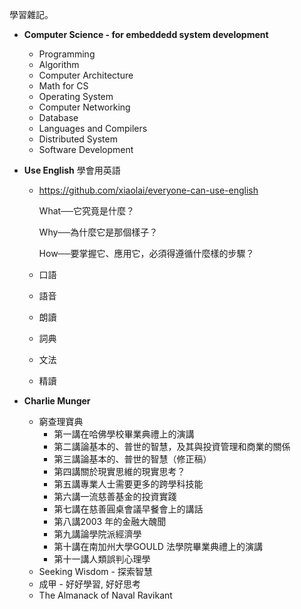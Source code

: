 學習雜記。

* **Computer Science - for embeddedd system development**
  * Programming
  * Algorithm
  * Computer Architecture
  * Math for CS
  * Operating System
  * Computer Networking
  * Database
  * Languages and Compilers
  * Distributed System
  * Software Development

* **Use English** 學會用英語
  * https://github.com/xiaolai/everyone-can-use-english

    What──它究竟是什麼？

    Why──為什麼它是那個樣子？

    How──要掌握它、應用它，必須得遵循什麼樣的步驟？

  * 口語
  * 語音
  * 朗讀
  * 詞典
  * 文法
  * 精讀

* **Charlie Munger**
  * 窮查理寶典
    * 第一講在哈佛學校畢業典禮上的演講
    * 第二講論基本的、普世的智慧，及其與投資管理和商業的關係
    * 第三講論基本的、普世的智慧（修正稿）
    * 第四講關於現實思維的現實思考？
    * 第五講專業人士需要更多的跨學科技能
    * 第六講一流慈善基金的投資實踐
    * 第七講在慈善圓桌會議早餐會上的講話
    * 第八講2003 年的金融大醜聞
    * 第九講論學院派經濟學
    * 第十講在南加州大學GOULD 法學院畢業典禮上的演講
    * 第十一講人類誤判心理學
  * Seeking Wisdom - 探索智慧
  * 成甲 - 好好學習, 好好思考
  * The Almanack of Naval Ravikant
